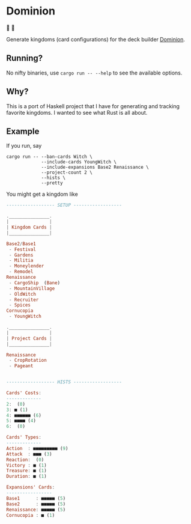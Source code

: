 # Dominion

:crown:
:crab:

Generate kingdoms (card configurations) for the deck builder [Dominion][game].

## Running?

No nifty binaries, use `cargo run -- --help` to see the available options.

## Why?

This is a port of Haskell project that I have for generating and tracking favorite kingdoms. I wanted to see what Rust is all about.

## Example

If you run, say
```shell
cargo run -- --ban-cards Witch \
             --include-cards YoungWitch \
             --include-expansions Base2 Renaissance \
             --project-count 2 \
             --hists \
             --pretty
```

You might get a kingdom like
```haskell
------------------ SETUP ------------------

._______________.
|               |
| Kingdom Cards |
|_______________|

Base2/Base1
 - Festival 
 - Gardens 
 - Militia 
 - Moneylender 
 - Remodel 
Renaissance
 - CargoShip  (Bane)
 - MountainVillage 
 - OldWitch 
 - Recruiter 
 - Spices 
Cornucopia
 - YoungWitch 

._______________.
|               |
| Project Cards |
|_______________|

Renaissance
 - CropRotation
 - Pageant


------------------ HISTS ------------------

Cards' Costs:
-------------
2:  (0)
3: ■ (1)
4: ■■■■■■ (6)
5: ■■■■ (4)
6:  (0)

Cards' Types:
-------------
Action  : ■■■■■■■■■ (9)
Attack  : ■■■ (3)
Reaction:  (0)
Victory : ■ (1)
Treasure: ■ (1)
Duration: ■ (1)

Expansions' Cards:
-----------------
Base1      : ■■■■■ (5)
Base2      : ■■■■■ (5)
Renaissance: ■■■■■ (5)
Cornucopia : ■ (1)
```

 [game]: https://www.riograndegames.com/games/dominion/
